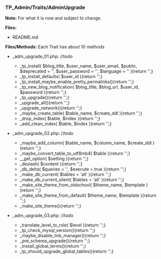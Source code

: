 ### TP_Admin/Traits/AdminUpgrade

**Note:** For what it is now and subject to change. 

**Files:** 
- README.md

**Files/Methods:** Each Trait has about 10 methods

- _adm_upgrade_01.php: //todo	
	* _tp_install( $blog_title, $user_name, $user_email, $public, $deprecated = '', $user_password = '', $language = '' ){return '';} 
	* _tp_install_defaults( $user_id ){return '';} 
	* _tp_install_maybe_enable_pretty_permalinks(){return '';} 
	* _tp_new_blog_notification( $blog_title, $blog_url, $user_id, $password ){return '';} 
	* _tp_upgrade(){return '';}
	* _upgrade_all(){return '';} 
	* _upgrade_network(){return '';} 
	* _maybe_create_table( $table_name, $create_ddl ){return '';} 
	* _drop_index( $table, $index ){return '';} 
	* _add_clean_index( $table, $index ){return '';} 

- _adm_upgrade_02.php: //todo	
	* _maybe_add_column( $table_name, $column_name, $create_ddl ){return '';} 
	* _maybe_convert_table_to_utf8mb4( $table ){return '';} 
	* __get_option( $setting ){return '';} 
	* _deslash( $content ){return '';} 
	* _db_delta( $queries = '', $execute = true ){return '';} 
	* _make_db_current( $tables = 'all' ){return '';} 
	* _make_db_current_silent( $tables = 'all' ){return '';} 
	* _make_site_theme_from_oldschool( $theme_name, $template ){return '';} 
	* _make_site_theme_from_default( $theme_name, $template ){return '';} 
	* _make_site_theme(){return '';} 

- _adm_upgrade_03.php: //todo	
	* _translate_level_to_role( $level ){return '';} 
	* _tp_check_mysql_version(){return '';} 
	* _maybe_disable_link_manager(){return '';} 
	* _pre_schema_upgrade(){return '';} 
	* _install_global_terms(){return '';} 
	* _tp_should_upgrade_global_tables(){return '';} 
